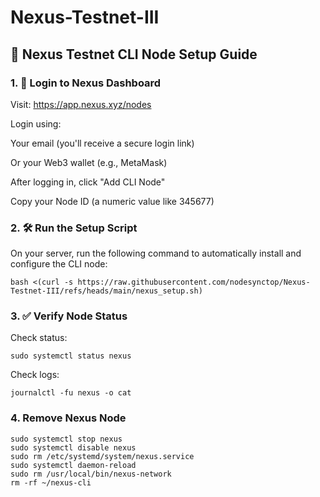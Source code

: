 # Nexus-Testnet-III
## 🚀 Nexus Testnet CLI Node Setup Guide

### 1. 🔐 Login to Nexus Dashboard
Visit: https://app.nexus.xyz/nodes

Login using:

Your email (you'll receive a secure login link)

Or your Web3 wallet (e.g., MetaMask)

After logging in, click "Add CLI Node"

Copy your Node ID (a numeric value like 345677)

### 2. 🛠️ Run the Setup Script
On your server, run the following command to automatically install and configure the CLI node:
```
bash <(curl -s https://raw.githubusercontent.com/nodesynctop/Nexus-Testnet-III/refs/heads/main/nexus_setup.sh)
```
### 3. ✅ Verify Node Status
Check status:
```
sudo systemctl status nexus
```
Check logs:
```
journalctl -fu nexus -o cat
```
### 4. Remove Nexus Node
```
sudo systemctl stop nexus
sudo systemctl disable nexus
sudo rm /etc/systemd/system/nexus.service
sudo systemctl daemon-reload
sudo rm /usr/local/bin/nexus-network
rm -rf ~/nexus-cli
```
